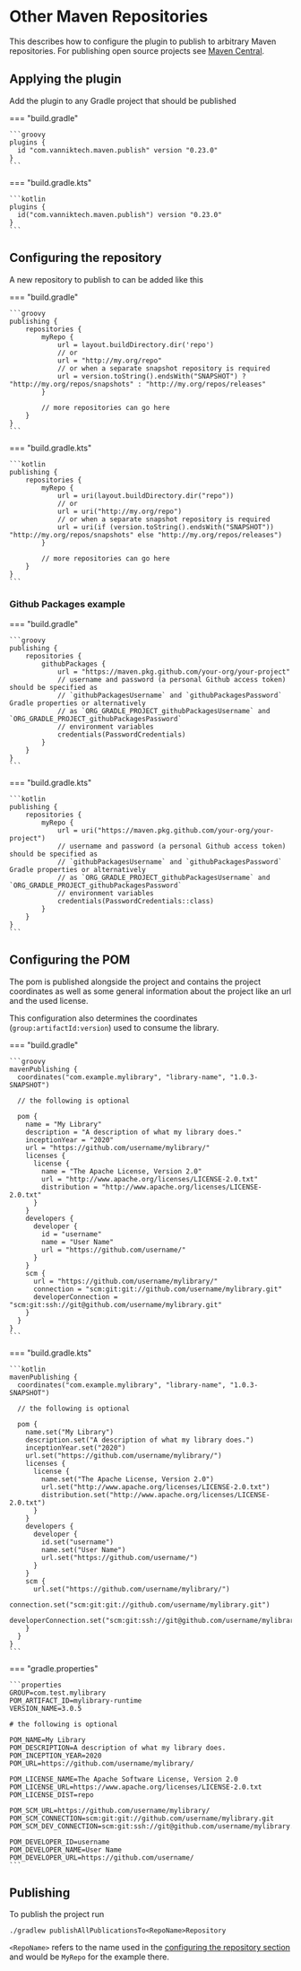 # Other Maven Repositories

This describes how to configure the plugin to publish to arbitrary Maven repositories. For publishing open source
projects see [Maven Central](central.md).

## Applying the plugin

Add the plugin to any Gradle project that should be published

=== "build.gradle"

    ```groovy
    plugins {
      id "com.vanniktech.maven.publish" version "0.23.0"
    }
    ```

=== "build.gradle.kts"

    ```kotlin
    plugins {
      id("com.vanniktech.maven.publish") version "0.23.0"
    }
    ```

## Configuring the repository

A new repository to publish to can be added like this

=== "build.gradle"

    ```groovy
    publishing {
        repositories {
            myRepo {
                url = layout.buildDirectory.dir('repo')
                // or
                url = "http://my.org/repo"
                // or when a separate snapshot repository is required
                url = version.toString().endsWith("SNAPSHOT") ? "http://my.org/repos/snapshots" : "http://my.org/repos/releases"
            }

            // more repositories can go here
        }
    }
    ```

=== "build.gradle.kts"

    ```kotlin
    publishing {
        repositories {
            myRepo {
                url = uri(layout.buildDirectory.dir("repo"))
                // or
                url = uri("http://my.org/repo")
                // or when a separate snapshot repository is required
                url = uri(if (version.toString().endsWith("SNAPSHOT")) "http://my.org/repos/snapshots" else "http://my.org/repos/releases")
            }

            // more repositories can go here
        }
    }
    ```

### Github Packages example

=== "build.gradle"

    ```groovy
    publishing {
        repositories {
            githubPackages {
                url = "https://maven.pkg.github.com/your-org/your-project"
                // username and password (a personal Github access token) should be specified as
                // `githubPackagesUsername` and `githubPackagesPassword` Gradle properties or alternatively
                // as `ORG_GRADLE_PROJECT_githubPackagesUsername` and `ORG_GRADLE_PROJECT_githubPackagesPassword`
                // environment variables
                credentials(PasswordCredentials)
            }
        }
    }
    ```

=== "build.gradle.kts"

    ```kotlin
    publishing {
        repositories {
            myRepo {
                url = uri("https://maven.pkg.github.com/your-org/your-project")
                // username and password (a personal Github access token) should be specified as
                // `githubPackagesUsername` and `githubPackagesPassword` Gradle properties or alternatively
                // as `ORG_GRADLE_PROJECT_githubPackagesUsername` and `ORG_GRADLE_PROJECT_githubPackagesPassword`
                // environment variables
                credentials(PasswordCredentials::class)
            }
        }
    }
    ```


## Configuring the POM

The pom is published alongside the project and contains the project coordinates
as well as some general information about the project like an url and the used
license.

This configuration also determines the coordinates (`group:artifactId:version`) used to consume the library.

=== "build.gradle"

    ```groovy
    mavenPublishing {
      coordinates("com.example.mylibrary", "library-name", "1.0.3-SNAPSHOT")

      // the following is optional

      pom {
        name = "My Library"
        description = "A description of what my library does."
        inceptionYear = "2020"
        url = "https://github.com/username/mylibrary/"
        licenses {
          license {
            name = "The Apache License, Version 2.0"
            url = "http://www.apache.org/licenses/LICENSE-2.0.txt"
            distribution = "http://www.apache.org/licenses/LICENSE-2.0.txt"
          }
        }
        developers {
          developer {
            id = "username"
            name = "User Name"
            url = "https://github.com/username/"
          }
        }
        scm {
          url = "https://github.com/username/mylibrary/"
          connection = "scm:git:git://github.com/username/mylibrary.git"
          developerConnection = "scm:git:ssh://git@github.com/username/mylibrary.git"
        }
      }
    }
    ```

=== "build.gradle.kts"

    ```kotlin
    mavenPublishing {
      coordinates("com.example.mylibrary", "library-name", "1.0.3-SNAPSHOT")

      // the following is optional

      pom {
        name.set("My Library")
        description.set("A description of what my library does.")
        inceptionYear.set("2020")
        url.set("https://github.com/username/mylibrary/")
        licenses {
          license {
            name.set("The Apache License, Version 2.0")
            url.set("http://www.apache.org/licenses/LICENSE-2.0.txt")
            distribution.set("http://www.apache.org/licenses/LICENSE-2.0.txt")
          }
        }
        developers {
          developer {
            id.set("username")
            name.set("User Name")
            url.set("https://github.com/username/")
          }
        }
        scm {
          url.set("https://github.com/username/mylibrary/")
          connection.set("scm:git:git://github.com/username/mylibrary.git")
          developerConnection.set("scm:git:ssh://git@github.com/username/mylibrary.git")
        }
      }
    }
    ```

=== "gradle.properties"

    ```properties
    GROUP=com.test.mylibrary
    POM_ARTIFACT_ID=mylibrary-runtime
    VERSION_NAME=3.0.5

    # the following is optional

    POM_NAME=My Library
    POM_DESCRIPTION=A description of what my library does.
    POM_INCEPTION_YEAR=2020
    POM_URL=https://github.com/username/mylibrary/

    POM_LICENSE_NAME=The Apache Software License, Version 2.0
    POM_LICENSE_URL=https://www.apache.org/licenses/LICENSE-2.0.txt
    POM_LICENSE_DIST=repo

    POM_SCM_URL=https://github.com/username/mylibrary/
    POM_SCM_CONNECTION=scm:git:git://github.com/username/mylibrary.git
    POM_SCM_DEV_CONNECTION=scm:git:ssh://git@github.com/username/mylibrary.git

    POM_DEVELOPER_ID=username
    POM_DEVELOPER_NAME=User Name
    POM_DEVELOPER_URL=https://github.com/username/
    ```

## Publishing

To publish the project run
```
./gradlew publishAllPublicationsTo<RepoName>Repository
```

`<RepoName>` refers to the name used in the [configuring the repository section](#configuring-the-repository)
and would be `MyRepo` for the example there.
